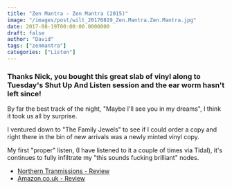 ```yaml
---
title: "Zen Mantra - Zen Mantra (2015)"
image: "/images/post/wilt_20170819_Zen.Mantra.Zen.Mantra.jpg"
date: 2017-08-19T00:00:00.0000000
draft: false
author: "David"
tags: ["zenmantra"]
categories: ["Listen"]
---
```

### Thanks Nick, you bought this great slab of vinyl along to Tuesday's Shut Up And Listen session and the ear worm hasn't left since!

 By far the best track of the night, "Maybe I'll see you in my dreams", I think it took us all by surprise. 

 I ventured down to "The Family Jewels" to see if I could order a copy and right there in the bin of new arrivals was a newly minted vinyl copy.

 My first "proper" listen, (I have listened to it a couple of times via Tidal), it's continues to fully infiltrate my "this sounds fucking brilliant" nodes. 

-  [Northern Tranmissions - Review](http://www.northerntransmissions.com/news/zen-mantra-releases-lp-flying-nun-records/)
-  [Amazon.co.uk - Review](https://www.amazon.co.uk/Zen-Mantra-VINYL/dp/B01BL2FAZ0/ref=sr_1_1?s=music&amp;ie=UTF8&amp;qid=1503108431&amp;sr=1-1&amp;keywords=zen+mantra)